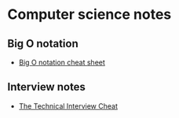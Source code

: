 # Computer science notes

## Big O notation
- [Big O notation cheat sheet](http://bigocheatsheet.com)

## Interview notes
- [The Technical Interview Cheat](https://gist.github.com/TSiege/cbb0507082bb18ff7e4b)
